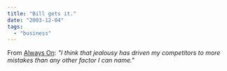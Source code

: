 ```yaml
---
title: "Bill gets it."
date: "2003-12-04"
tags: 
  - "business"
---
```


From [Always On](http://www.alwayson-network.com/comments.php?id=1870_0_3_0_C "Goodbye, Microsoft Millionaires :: AO"): _"I think that jealousy has driven my competitors to more mistakes than any other factor I can name."_
